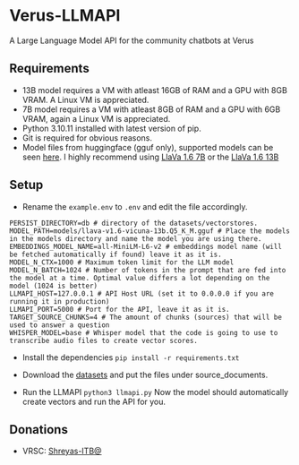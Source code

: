 # Verus-LLMAPI
A Large Language Model API for the community chatbots at Verus

## Requirements

- 13B model requires a VM with atleast 16GB of RAM and a GPU with 8GB VRAM. A Linux VM is appreciated.
- 7B model requires a VM with atleast 8GB of RAM and a GPU with 6GB VRAM, again a Linux VM is appreciated.
- Python 3.10.11 installed with latest version of pip.
- Git is required for obvious reasons.
- Model files from huggingface (gguf only), supported models can be seen [here](https://github.com/ggerganov/llama.cpp?tab=readme-ov-file#description). I highly recommend using [LlaVa 1.6 7B](https://huggingface.co/cjpais/llava-v1.6-vicuna-7b-gguf/blob/main/llava-v1.6-vicuna-7b.Q5_K_M.gguf) or the [LlaVa 1.6 13B](https://huggingface.co/cjpais/llava-v1.6-vicuna-13b-gguf/blob/main/llava-v1.6-vicuna-13b.Q5_K_M.gguf)

## Setup

- Rename the `example.env` to `.env` and edit the file accordingly.
```
PERSIST_DIRECTORY=db # directory of the datasets/vectorstores.
MODEL_PATH=models/llava-v1.6-vicuna-13b.Q5_K_M.gguf # Place the models in the models directory and name the model you are using there.
EMBEDDINGS_MODEL_NAME=all-MiniLM-L6-v2 # embeddings model name (will be fetched automatically if found) leave it as it is.
MODEL_N_CTX=1000 # Maximum token limit for the LLM model
MODEL_N_BATCH=1024 # Number of tokens in the prompt that are fed into the model at a time. Optimal value differs a lot depending on the model (1024 is better)
LLMAPI_HOST=127.0.0.1 # API Host URL (set it to 0.0.0.0 if you are running it in production)
LLMAPI_PORT=5000 # Port for the API, leave it as it is.
TARGET_SOURCE_CHUNKS=4 # The amount of chunks (sources) that will be used to answer a question
WHISPER_MODEL=base # Whisper model that the code is going to use to transcribe audio files to create vector scores.
```

- Install the dependencies
```pip install -r requirements.txt```

- Download the [datasets](https://github.com/Shreyas-ITB/VerusDatasets) and put the files under source_documents.

- Run the LLMAPI
```python3 llmapi.py```
Now the model should automatically create vectors and run the API for you.

## Donations
- VRSC: [Shreyas-ITB@](https://insight.verus.io/address/Shreyas-ITB@)
